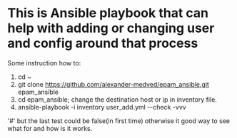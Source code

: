 # This is Ansible playbook that can help with adding or changing user and config around that process

Some instruction how to:
1) cd ~
2) git clone https://github.com/alexander-medved/epam_ansible.git epam_ansible
3) cd epam_ansible; change the destination host or ip in inventory file.
4) ansible-playbook -i inventory user_add.yml --check -vvv

'#' but the last test could be false(in first time) otherwise it good way to see what for and how is it works.
